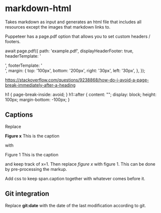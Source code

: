 # markdown-html

Takes markdown as input and generates an html file that includes all resources except the images that markdown links to.

Puppeteer has a page.pdf option that allows you to set custom headers / footers.

await page.pdf({
  path: 'example.pdf',
  displayHeaderFooter: true,
  headerTemplate: '<div id="header-template" style="font-size:10px !important; color:#808080; padding-left:10px"><span class="date"></span><span class="title"></span><span class="url"></span><span class="pageNumber"></span><span class="totalPages"></span></div>',
  footerTemplate: '<div id="footer-template" style="font-size:10px !important; color:#808080; padding-left:10px"><span class="date"></span><span class="title"></span><span class="url"></span><span class="pageNumber"></span><span class="totalPages"></span></div>',
  margin: {
    top: '100px',
    bottom: '200px',
    right: '30px',
    left: '30px',
  },
});


https://stackoverflow.com/questions/9238868/how-do-i-avoid-a-page-break-immediately-after-a-heading

h1 {
    page-break-inside: avoid;
}
h1::after {
    content: "";
    display: block;
    height: 100px;
    margin-bottom: -100px;
}

## Captions

Replace 

**Figure x** This is the caption

with

<span class="caption"><span>Figure 1</span> This is the caption</span>

and keep track of x=1. Then replace *figure x* with figure 1. This can be done by pre-processing the markup.

Add css to keep span.caption together with whatever comes before it.

## Git integration

Replace **git:date** with the date of the last modification according to git.